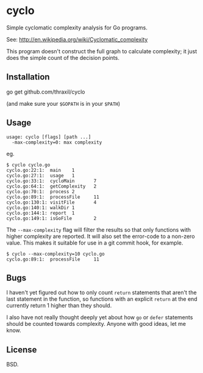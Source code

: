 # cyclo

Simple cyclomatic complexity analysis for Go programs.

See: http://en.wikipedia.org/wiki/Cyclomatic_complexity

This program doesn't construct the full graph to calculate complexity;
it just does the simple count of the decision points.

## Installation

   go get github.com/thraxil/cyclo

(and make sure your `$GOPATH` is in your `$PATH`)

## Usage

    usage: cyclo [flags] [path ...]
      -max-complexity=0: max complexity

eg.

    $ cyclo cyclo.go
    cyclo.go:22:1:  main    1
    cyclo.go:27:1:  usage   1
    cyclo.go:33:1:  cycloMain       7
    cyclo.go:64:1:  getComplexity   2
    cyclo.go:70:1:  process 2
    cyclo.go:89:1:  processFile     11
    cyclo.go:130:1: visitFile       4
    cyclo.go:140:1: walkDir 1
    cyclo.go:144:1: report  1
    cyclo.go:149:1: isGoFile        2

The `--max-complexity` flag will filter the results so that only
functions with higher complexity are reported. It will also set the
error-code to a non-zero value. This makes it suitable for use in a
git commit hook, for example. 

    $ cyclo --max-complexity=10 cyclo.go
    cyclo.go:89:1:  processFile     11

## Bugs

I haven't yet figured out how to only count `return` statements that
aren't the last statement in the function, so functions with an
explicit `return` at the end currently return 1 higher than they
should.

I also have not really thought deeply yet about how `go` or `defer`
statements should be counted towards complexity. Anyone with good
ideas, let me know.

## License

BSD. 
